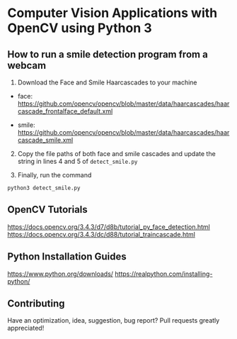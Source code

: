 # Computer Vision Applications with OpenCV using Python 3

## How to run a smile detection program from a webcam

1. Download the Face and Smile Haarcascades to your machine
  * face: https://github.com/opencv/opencv/blob/master/data/haarcascades/haarcascade_frontalface_default.xml

  * smile: https://github.com/opencv/opencv/blob/master/data/haarcascades/haarcascade_smile.xml
  
2. Copy the file paths of both face and smile cascades 
   and update the string in lines 4 and 5 of ```detect_smile.py```
 
3. Finally, run the command

  ```python3 detect_smile.py```

## OpenCV Tutorials
https://docs.opencv.org/3.4.3/d7/d8b/tutorial_py_face_detection.html
https://docs.opencv.org/3.4.3/dc/d88/tutorial_traincascade.html

## Python Installation Guides
https://www.python.org/downloads/
https://realpython.com/installing-python/

## Contributing
Have an optimization, idea, suggestion, bug report? Pull requests greatly appreciated!

